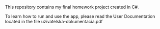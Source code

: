 This repository contains my final homework project created in C#.

To learn how to run and use the app, please read the User Documentation located in the file uzivatelska-dokumentacia.pdf
